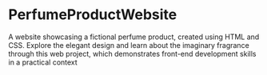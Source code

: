 # PerfumeProductWebsite
A website showcasing a fictional perfume product, created using HTML and CSS. Explore the elegant design and learn about the imaginary fragrance through this web project, which demonstrates front-end development skills in a practical context
